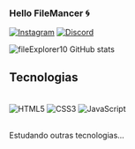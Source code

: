

### Hello FileMancer 🌀

[![Instagram](https://img.shields.io/badge/Instagram-E4405F?style=for-the-badge&logo=instagram&logoColor=white)](https://www.instagram.com/file_explorer10/)
[![Discord](https://img.shields.io/badge/Discord-7289DA?style=for-the-badge&logo=discord&logoColor=white)](https://discord.gg/ggacCGS42Y)

![fileExplorer10 GitHub stats](https://github-readme-stats.vercel.app/api?username=fileExplorer10&show_icons=true&theme=tokyonight)




## Tecnologias

<div style="display: inline_block"></br>
    <img align= "center" alt="HTML5" src="https://img.shields.io/badge/HTML5-E34F26?style=for-the-badge&logo=html5&logoColor=white">
    <img align= "center" alt="CSS3" src="https://img.shields.io/badge/CSS3-1572B6?style=for-the-badge&logo=css3&logoColor=white">
     <img align= "center" alt="JavaScript" src="https://img.shields.io/badge/JavaScript-F7DF1E?style=for-the-badge&logo=javascript&logoColor=black">

    
</div> </br>

Estudando outras tecnologias...

